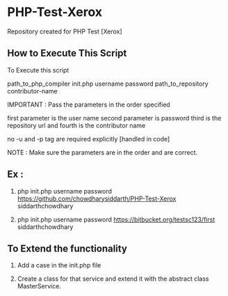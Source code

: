 # PHP-Test-Xerox
Repository created for PHP Test [Xerox]

How to Execute This Script
--------------------------

To Execute this script 

path_to_php_compiler init.php username password path_to_repository contributor-name

IMPORTANT : Pass the parameters in the order specified

first parameter is the user name
second parameter is password
third is the repository url
and fourth is the contributor name

no -u and -p tag are required explicitly [handled in code]

NOTE : Make sure the parameters are in the order and are correct.


Ex : 
----
1. php init.php username password https://github.com/chowdharysiddarth/PHP-Test-Xerox siddarthchowdhary

2. php init.php username password https://bitbucket.org/testsc123/first siddarthchowdhary


To Extend the functionality 
---------------------------
1. Add a case in the init.php file

2. Create a class for that service and extend it with the abstract class MasterService.
